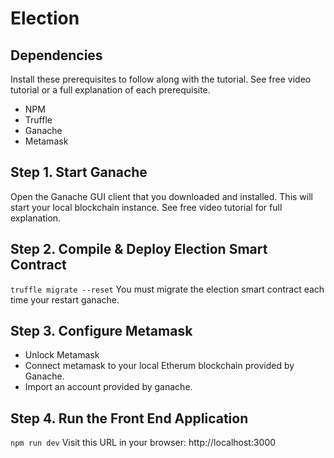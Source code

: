# Election

## Dependencies

Install these prerequisites to follow along with the tutorial. See free video tutorial or a full explanation of each prerequisite.

- NPM
- Truffle
- Ganache
- Metamask

## Step 1. Start Ganache

Open the Ganache GUI client that you downloaded and installed. This will start your local blockchain instance. See free video tutorial for full explanation.

## Step 2. Compile & Deploy Election Smart Contract

`truffle migrate --reset`
You must migrate the election smart contract each time your restart ganache.

## Step 3. Configure Metamask

- Unlock Metamask
- Connect metamask to your local Etherum blockchain provided by Ganache.
- Import an account provided by ganache.

## Step 4. Run the Front End Application

`npm run dev`
Visit this URL in your browser: http://localhost:3000
